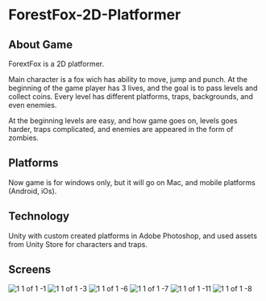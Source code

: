 # ForestFox-2D-Platformer

## About Game
ForextFox is a 2D platformer.

Main character is a fox wich has ability to move, jump and punch.
At the beginning of the game player has 3 lives, and the goal is to pass levels and collect coins.
Every level has different platforms, traps, backgrounds, and even enemies.

At the beginning levels are easy, and how game goes on, levels goes harder, traps complicated, and enemies are appeared in the form of zombies.

## Platforms

Now game is for windows only, but it will go on Mac, and mobile platforms (Android, iOs).

## Technology

Unity with custom created platforms in Adobe Photoshop, and used assets from Unity Store for characters and traps.

## Screens

![1 1 of 1 -1](https://cloud.githubusercontent.com/assets/22981552/24901428/592f4740-1ea7-11e7-87f7-513873983b07.jpg)
![1 1 of 1 -3](https://cloud.githubusercontent.com/assets/22981552/24901538/b08def78-1ea7-11e7-8354-b84198670985.jpg)
![1 1 of 1 -6](https://cloud.githubusercontent.com/assets/22981552/24901520/9a5d84d4-1ea7-11e7-9e94-43de2eb06fc8.jpg)
![1 1 of 1 -7](https://cloud.githubusercontent.com/assets/22981552/24901543/b5f577ec-1ea7-11e7-8c3f-2a422d34519b.jpg)
![1 1 of 1 -11](https://cloud.githubusercontent.com/assets/22981552/24901527/a739bb82-1ea7-11e7-9cd9-6b3ea826d22c.jpg)
![1 1 of 1 -8](https://cloud.githubusercontent.com/assets/22981552/24901545/b8c1efbe-1ea7-11e7-819d-f1e05e18c873.jpg)
